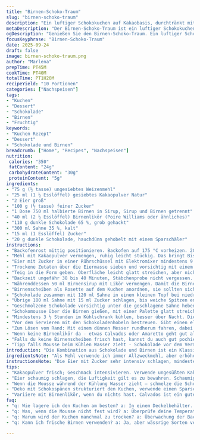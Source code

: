 ```yaml
---
title: "Birnen-Schoko-Traum"
slug: "birnen-schoko-traum"
description: "Ein luftiger Schokokuchen auf Kakaobasis, durchtränkt mit Birnensirup und einer kräftigen Birnenliqueur. Die Birnen, kunstvoll als Rosette drapiert, treffen auf eine fluffige Schokoladenmousse mit samtiger Textur. Klare Struktur, aber mit kleinen Änderungen an Zutaten und Zubereitung für mehr Aroma und Stabilität. Bewährte Kombination aus saftig und cremig. Der perfekte Balanceakt zwischen Intensität und Leichtigkeit. Für 10 Portionen."
metaDescription: "Der Birnen-Schoko-Traum ist ein luftiger Schokokuchen mit Birnensirup und Mousse. Perfekte Balance aus Frucht und Schokolade."
ogDescription: "Genießen Sie den Birnen-Schoko-Traum. Ein luftiger Schokokuchen mit saftigen Birnen und einer feinen Mousse – ein absoluter Genuss."
focusKeyphrase: "Birnen-Schoko-Traum"
date: 2025-09-24
draft: false
image: birnen-schoko-traum.png
author: "Marlena"
prepTime: PT45M
cookTime: PT40M
totalTime: PT1H20M
recipeYield: "10 Portionen"
categories: ["Nachspeisen"]
tags:
- "Kuchen"
- "Dessert"
- "Schokolade"
- "Birnen"
- "Fruchtig"
keywords:
- "Kuchen Rezept"
- "Dessert"
- "Schokolade und Birnen"
breadcrumb: ["Home", "Recipes", "Nachspeisen"]
nutrition: 
 calories: "350"
 fatContent: "24g"
 carbohydrateContent: "30g"
 proteinContent: "5g"
ingredients:
- "75 g (½ tasse) ungesiebtes Weizenmehl"
- "25 ml (1 ½ Esslöffel) gesiebtes Kakaopulver Natur"
- "2 Eier groß"
- "100 g (½ tasse) feiner Zucker"
- "1 Dose 750 ml halbierte Birnen in Sirup, Sirup und Birnen getrennt"
- "40 ml (2 ½ Esslöffel) Birnenlikör (Poire Williams oder ähnliches)"
- "110 g dunkle Schokolade 65 %, grob gehackt"
- "300 ml Sahne 35 %, kalt"
- "15 ml (1 Esslöffel) Zucker"
- "20 g dunkle Schokolade, hauchdünn gehobelt mit einem Sparschäler"
instructions:
- "Backofenrost mittig positionieren. Backofen auf 175 °C vorheizen. 20-cm-Springform mit Backpapier auslegen. Kein Fett notwendig, sonst rutscht der Teig."
- "Mehl mit Kakaopulver vermengen, ruhig leicht stückig. Das bringt Biss in den Boden. Kakaopulver vorher sieben, Mehl nicht immer muss es. Nur wenn klumpig."
- "Eier mit Zucker in einer Rührschüssel mit Elektromixer mindestens 9 Minuten aufschlagen. Mischung muss fast dreifach Volumen haben, hell und dickflüssig sein. Wenn nicht, Kuchen wird zäh, deshalb auf keinen Fall abkürzen."
- "Trockene Zutaten über die Eiermasse sieben und vorsichtig mit einem Gummispatel unterheben. Nicht zu kräftig, sonst fällt die Luft raus. Lieber rühren und falten im Wechsel, das sich alles verbindet."
- "Teig in die Form geben. Oberfläche leicht glatt streichen, aber nicht andrücken, damit die Textur locker bleibt."
- "Backzeit ungefähr 38 bis 40 Minuten, Stäbchenprobe nicht vergessen. Wenn gar kein Teig mehr anklebt, Kuchen raus. Er darf innen noch leicht feucht sein, nicht trocken und kuchenähnlich. Abkühlen lassen, aber in der Form belassen. Sonst bricht er leicht."
- "Währenddessen 50 ml Birnensirup mit Likör vermengen. Damit die Birnenscheiben später übergossen werden. Teig damit reichlich tränken, so zieht Feuchtigkeit rein und Geschmack."
- "Birnenscheiben als Rosette auf dem Kuchen anordnen, sie sollten sich leicht überlappen, wie Blütenblätter. Sieht effektvoller aus und bleibt saftig."
- "Schokolade zusammen mit 120 ml Sahne in einem kleinen Topf bei niedriger Hitze schmelzen, dabei immer rühren. Schokolade nicht zu heiß machen, sonst gerinnt sie. Mischung glatt und glänzend, nicht klumpig."
- "Übrige 180 ml Sahne mit 15 ml Zucker schlagen, bis weiche Spitzen entstehen. Wichtig: nicht zu steif schlagen, sonst wird die Mousse trocken und bröckelig."
- "Geschmolzene Schokolade vorsichtig unter die geschlagene Sahne heben. Langsame Bewegungen, damit die Luft in der Sahne bleibt und die Mousse luftig wird."
- "Schokomousse über die Birnen gießen, mit einer Palette glatt streichen."
- "Mindestens 3 ½ Stunden im Kühlschrank kühlen, besser über Nacht. Die Mousse muss ausreichend Zeit zum Festwerden haben, sonst läuft sie weg beim Schneiden."
- "Vor dem Servieren mit den Schokoladenhobeln bestreuen. Gibt einen eleganten Crunch und sieht aus wie ein Kunstwerk."
- "Zum Lösen vom Rand: Mit einem dünnen Messer rundherum fahren, dabei vorsichtig arbeiten, nicht schneiden!"
- "Wenn keine Birnenlikör da - etwas Calvados oder Amaretto geht gut als Ersatz. Für den Kakaopulver empfehle ich ungesüßten, starken Kakao, sonst wird es zu süß."
- "Falls du keine Birnenscheiben frisch hast, kannst du auch gut pochierte Birnen nehmen, die passen sogar noch besser zum Schokogeschmack."
- "Tipp falls Mousse beim Kühlen Wasser zieht - Schokolade vor dem Vermengen langsam temperieren und keinen kalten Schlagrahm verwenden. Sonst trennt sich die Crème."
introduction: "Die Kombination aus Schokolade und Birnen ist ein Klassiker – doch die Technik macht den Unterschied. Ein locker-luftiger Schokoboden, der mit verblüffender Einfachheit belohnt wird, trifft auf eine samtige, fein abgestimmte Schokoladenmousse. Birnenscheiben verleihen Frische und nehmen den Sirup, der aromatisiert mit Birnenlikör, auf. Ich setze gern auf kleine Anpassungen – mehr Mehl für Stabilität, schlichte 65 Prozent Schokolade für weniger Bitterkeit. Beim Backen hört man ein sanftes Knistern, wenn die Feuchtigkeit entweicht. Die Mischung aus Kämpfen mit zu feuchtem Teig und trockenem Mousse hat mich gelehrt: Timing und Technik sind hier König. Am Ende ein Kunstwerk aus cremigem Schoko und eleganter Frucht. Jeder Bissen erzählt Geschichten."
ingredientsNote: "Als Mehl verwende ich immer Allzweckmehl, aber erhöhe die Menge geringfügig von 70 auf 75 Gramm, das gibt dem Kuchen mehr Struktur ohne zäh zu sein. Der Kakao soll ruhig etwas kräftiger sein, 25 ml statt 30 ml, so bewahre ich ein angenehmes Bitterspiel. Für die Schokolade nehme ich gern 65 %, da sie den Geschmack der Birnen nicht überdeckt. Beim Sirup der Birnen variiere ich leicht – 50 ml Sirup mit etwas mehr Likör sorgt für intensivere Aromen. Der Rohrzucker in der Schlagsahne ist für die dezente Süße verantwortlich, ersatzweise kann man auch Puderzucker fein sieben. Kleine Schokospäne als Deko mit Sparschäler ergibt die beste optische Wirkung."
instructionsNote: "Die Eier mit Zucker sehr intensiv schlagen, mindestens 9 Minuten, bis die Masse dick und fast schaumig ist – dieser Schritt entscheidet über die Luftigkeit des Kuchens. Die trockenen Zutaten sanft sieben und unterheben – hier Vorsicht: Kein rührtreiben, nur falten. Die Backzeit auf ca. 38 bis 40 Minuten abgestimmt, bis ein Stäbchen sauber bleibt; ansonsten ist der Kuchen halt zu feucht oder trocken im Innenleben. Danach absolut nicht aus der Form nehmen, sonst riskiert man Risse. Die Liqueur-Sirup-Mischung auf dem abgekühlten Kuchen verteilt die Feuchtigkeit perfekt. Das Schmelzen der Schokolade mit Sahne am besten in kleiner Pfanne bei minimaler Hitze – schrittweise rühren, um auch die Temperatur zu kontrollieren. Die steifgeschlagene Sahne darf nicht zu fest sein, die Integration muss behutsam erfolgen, sonst verliert man die zarte Struktur. Kühlen immer mit Deckel oder Folie abgedeckt, sonst zieht die Creme Gerüche. Messer vor dem Lösen vom Rand erwärmen, schneidet besser durch und macht weniger Dreck."
tips:
- "Kakaopulver frisch; Geschmack intensivieren. Verwende ungesüßten Kakao. Der ist kräftiger. Dann wird der Kuchen nicht zu süß. Auswahl ist entscheidend. Sorten haben großen Einfluss."
- "Eier schaumig schlagen, die Luftigkeit gilt es zu bewahren. Schaumig muss es sein. Hitze und Zeit zusammenraffen. Zu viel rühren macht es zäh. Geduld ist hier wichtig, übertreibe nicht."
- "Wenn die Mousse während der Kühlung Wasser zieht – schmelze die Schokolade richtig. Temperieren ist hier der Schlüssel. Schokolade fast handwarm, dann zu Sahne. Halt die Mousse stabil."
- "Deko mit Schokospänen strukturiert den Kuchen, verwende einen Sparschäler. Das Auge isst zuerst. Also dekoriere mit etwas Feingefühl. Kleine Details machen einen großen Unterschied."
- "Variiere mit Birnenlikör, wenn du nichts hast. Calvados ist ein guter Ersatz. Alternativ kann auch Amaretto verwendet werden. Das gibt eine süßere Note, passt gut zusammen."
faq:
- "q: Wie lagere ich den Kuchen am besten? a: In einem Deckelbehälter. Kühlschrank ist wichtig. Halte ihn frisch. Festigt sich im Kühlschrank, aber durchziehen lassen."
- "q: Was, wenn die Mousse nicht fest wird? a: Überprüfe deine Temperaturen. Schokolade zu heiß? Beim Schlagen auch nicht zu fest sein. Schicht könnte bröckeln."
- "q: Warum wird der Kuchen manchmal zu trocken? a: Überwachung der Backzeit. Stäbchenprobe hilft. Hol ihn rechtzeitig raus. Dann bleibt er saftig und locker."
- "q: Kann ich frische Birnen verwenden? a: Ja, aber wässrige Sorten vermeiden. Pochierte Birnen sind eine gute Option. Frisch ist ausgereifter besser; Geschmack beeinflusst."

---
```

